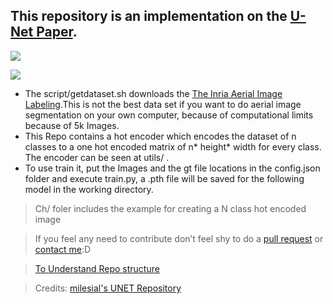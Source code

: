 
## This repository is an implementation on the [U-Net Paper](https://arxiv.org/abs/1505.04597).  
 ![](https://i.imgur.com/EHDpics.png)

<!-- Place this tag where you want the button to render. -->
<a class="github-button" href="https://github.com/madhavkhoslaa/Pytorch-U-Net-Segmentation" data-icon="octicon-star" data-size="large" aria-label="Star madhavkhoslaa/Pytorch-U-Net-Segmentation on GitHub">![](https://i.imgur.com/H9aaolq.png)</a>

* The script/getdataset.sh downloads the [The Inria Aerial Image Labeling](https://project.inria.fr/aerialimagelabeling/).This is not the best data set if you want to do aerial image segmentation on your own computer, because of computational limits because of 5k Images.
* This Repo contains a hot encoder which encodes the dataset of n classes to a one hot encoded matrix of n* height* width for every class. The encoder can be seen at utils/ .
* To use train it, put the Images and the gt file locations in the config.json folder and execute train.py, a .pth file will be saved for the following model in the working directory.
>Ch/ foler includes the example for creating a N class hot encoded image
 
> If you feel any need to contribute don’t feel shy to do a [pull request](https://github.com/madhavkhoslaa/U-Net-Segmentation/pulls) or [contact me](mailto:madhavkhosla@cock.li):D

> [To Understand Repo structure](https://veniversum.me/git-visualizer/?owner=madhavkhoslaa&repo=Pytorch-U-Net-Segmentation) 

>Credits: [milesial's UNET Repository](https://github.com/milesial/Pytorch-UNet)
